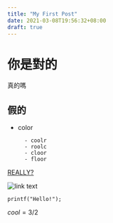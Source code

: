```yaml
---
title: "My First Post"
date: 2021-03-08T19:56:32+08:00
draft: true
---
```

# 你是對的

真的嗎

## 假的

- color

        - coolr
        - roolc
        - cloor
        - floor 

[REALLY?](https://www.youtube.com/watch?v=072tU1tamd0)

![link text](https:// "title")

```c=
printf("Hello!");
```

$cool = 3/2$

<header>
</header>

<body>
    
</body>



